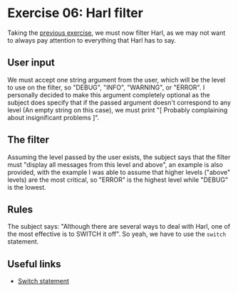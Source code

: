# Exercise 06: Harl filter
Taking the [previous exercise](https://github.com/xDec0de/42CPP/tree/main/module01/ex05), we must now filter Harl, as we may not want to always pay attention to everything that Harl has to say.

## User input
We must accept one string argument from the user, which will be the level to use on the filter, so "DEBUG", "INFO", "WARNING", or "ERROR". I personally decided to make this argument completely optional as the subject does specify that if the passed argument doesn't correspond to any level (An empty string on this case), we must print "[ Probably complaining about insignificant problems ]".

## The filter
Assuming the level passed by the user exists, the subject says that the filter must "display all messages from this level and above", an example is also provided, with the example I was able to assume that higher levels ("above" levels) are the most critical, so "ERROR" is the highest level while "DEBUG" is the lowest.

## Rules
The subject says: "Although there are several ways to deal with Harl, one of the most effective is to SWITCH it off". So yeah, we have to use the `switch` statement.

## Useful links
-   [Switch statement](https://www.w3schools.com/cpp/cpp_switch.asp)
